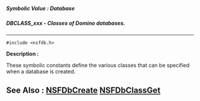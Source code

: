 ##### Symbolic Value : Database
##### DBCLASS_xxx - Classes of Domino databases.
---
```
#include <nsfdb.h>
```
**Description :**

These symbolic constants define the various classes that can be specified when 
a database is created.

**See Also :**
[NSFDbCreate](/domino-c-api-docs/reference/Func/NSFDbCreate)
[NSFDbClassGet](/domino-c-api-docs/reference/Func/NSFDbClassGet)
---
